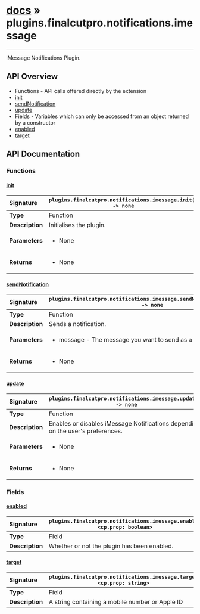 # [docs](index.md) » plugins.finalcutpro.notifications.imessage
---

iMessage Notifications Plugin.

## API Overview
* Functions - API calls offered directly by the extension
 * [init](#init)
 * [sendNotification](#sendnotification)
 * [update](#update)
* Fields - Variables which can only be accessed from an object returned by a constructor
 * [enabled](#enabled)
 * [target](#target)

## API Documentation

### Functions

#### [init](#init)
| <span style="float: left;">**Signature**</span> | <span style="float: left;">`plugins.finalcutpro.notifications.imessage.init() -> none` </span>                                                          |
| -----------------------------------------------------|---------------------------------------------------------------------------------------------------------|
| **Type**                                             | Function                                                                                         |
| **Description**                                      | Initialises the plugin.                                                                                         |
| **Parameters**                                       | <ul><li>None</li></ul>   |
| **Returns**                                          | <ul><li>None</li></ul>            |

#### [sendNotification](#sendnotification)
| <span style="float: left;">**Signature**</span> | <span style="float: left;">`plugins.finalcutpro.notifications.imessage.sendNotification(message) -> none` </span>                                                          |
| -----------------------------------------------------|---------------------------------------------------------------------------------------------------------|
| **Type**                                             | Function                                                                                         |
| **Description**                                      | Sends a notification.                                                                                         |
| **Parameters**                                       | <ul><li>message - The message you want to send as a string.</li></ul>   |
| **Returns**                                          | <ul><li>None</li></ul>            |

#### [update](#update)
| <span style="float: left;">**Signature**</span> | <span style="float: left;">`plugins.finalcutpro.notifications.imessage.update() -> none` </span>                                                          |
| -----------------------------------------------------|---------------------------------------------------------------------------------------------------------|
| **Type**                                             | Function                                                                                         |
| **Description**                                      | Enables or disables iMessage Notifications depending on the user's preferences.                                                                                         |
| **Parameters**                                       | <ul><li>None</li></ul>   |
| **Returns**                                          | <ul><li>None</li></ul>            |

### Fields

#### [enabled](#enabled)
| <span style="float: left;">**Signature**</span> | <span style="float: left;">`plugins.finalcutpro.notifications.imessage.enabled <cp.prop: boolean>` </span>                                                          |
| -----------------------------------------------------|---------------------------------------------------------------------------------------------------------|
| **Type**                                             | Field                                                                                         |
| **Description**                                      | Whether or not the plugin has been enabled.                                                                                         |

#### [target](#target)
| <span style="float: left;">**Signature**</span> | <span style="float: left;">`plugins.finalcutpro.notifications.imessage.target <cp.prop: string>` </span>                                                          |
| -----------------------------------------------------|---------------------------------------------------------------------------------------------------------|
| **Type**                                             | Field                                                                                         |
| **Description**                                      | A string containing a mobile number or Apple ID                                                                                         |

